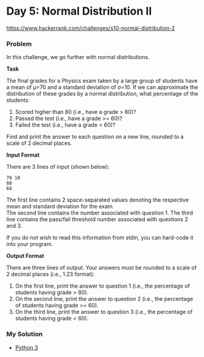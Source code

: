 # Day 5: Normal Distribution II

https://www.hackerrank.com/challenges/s10-normal-distribution-2

### Problem

In this challenge, we go further with normal distributions. 

**Task**

The final grades for a Physics exam taken by a large group of students have a mean of µ=70 and a standard deviation of σ=10. 
If we can approximate the distribution of these grades by a normal distribution, what percentage of the students:

1. Scored higher than 80 (i.e., have a grade > 80)?
2. Passed the test (i.e., have a grade >= 60)?
3. Failed the test (i.e., have a grade < 60)?

Find and print the answer to each question on a new line, rounded to a scale of 2 decimal places.

**Input Format**

There are 3 lines of input (shown below):

```
70 10
80
60
```

The first line contains 2 space-separated values denoting the respective mean and standard deviation for the exam.  
The second line contains the number associated with question 1. 
The third line contains the pass/fail threshold number associated with questions 2 and 3.  
  
If you do not wish to read this information from stdin, you can hard-code it into your program. 

**Output Format**

There are three lines of output. Your answers must be rounded to a scale of 2 decimal places (i.e., 1.23 format):

1. On the first line, print the answer to question 1 (i.e., the percentage of students having grade > 80).  
2. On the second line, print the answer to question 2 (i.e., the percentage of students having grade >= 60).  
3. On the third line, print the answer to question 3 (i.e., the percentage of students having grade < 60).  

### My Solution

- [Python 3](python3.py)
